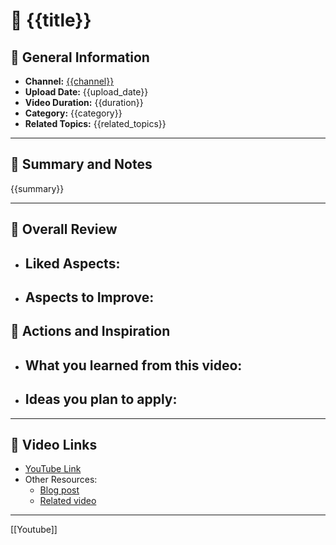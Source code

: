 # 🎥 {{title}}

## 📜 General Information
- **Channel:** [{{channel}}](#)
- **Upload Date:** {{upload_date}}
- **Video Duration:** {{duration}}
- **Category:** {{category}}
- **Related Topics:** {{related_topics}}

---

## 📝 Summary and Notes
{{summary}}

---

## 🌟 Overall Review
- **Liked Aspects:**
  - 
- **Aspects to Improve:**
  - 

## 🎯 Actions and Inspiration
- What you learned from this video:
  - 
- Ideas you plan to apply:
  - 

---

## 🔗 Video Links
- [YouTube Link](#)
- Other Resources: 
  - [Blog post](#)
  - [Related video](#)

___
[[Youtube]]
